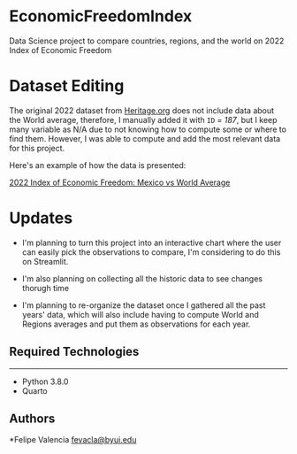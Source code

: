# EconomicFreedomIndex
Data Science project to compare countries, regions, and the world on 2022 Index of Economic Freedom

# Dataset Editing

The original 2022 dataset from [Heritage.org](https://www.heritage.org/index/download) does not include data about the World average, therefore, I manually added it with `ID` = _187_, but I keep many variable as N/A due to not knowing how to compute some or where to find them. However, I was able to compute and add the most relevant data for this project.

Here's an example of how the data is presented:

[2022 Index of Economic Freedom: Mexico vs World Average](2022_EFI_Mexico_vs_World.svg)

# Updates

+ I'm planning to turn this project into an interactive chart where the user can easily pick the observations to compare, I'm considering to do this on Streamlit.

+ I'm also planning on collecting all the historic data to see changes thorugh time

+ I'm planning to re-organize the dataset once I gathered all the past years' data, which will also include having to compute World and Regions averages and put them as observations for each year.

## Required Technologies
---
* Python 3.8.0
* Quarto

## Authors

*Felipe Valencia fevacla@byui.edu